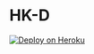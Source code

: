 # HK-D


[![Deploy on Heroku](https://www.herokucdn.com/deploy/button.svg)](https://dashboard.heroku.com/new?template=https://github.com/OMlinks/HK-D)
